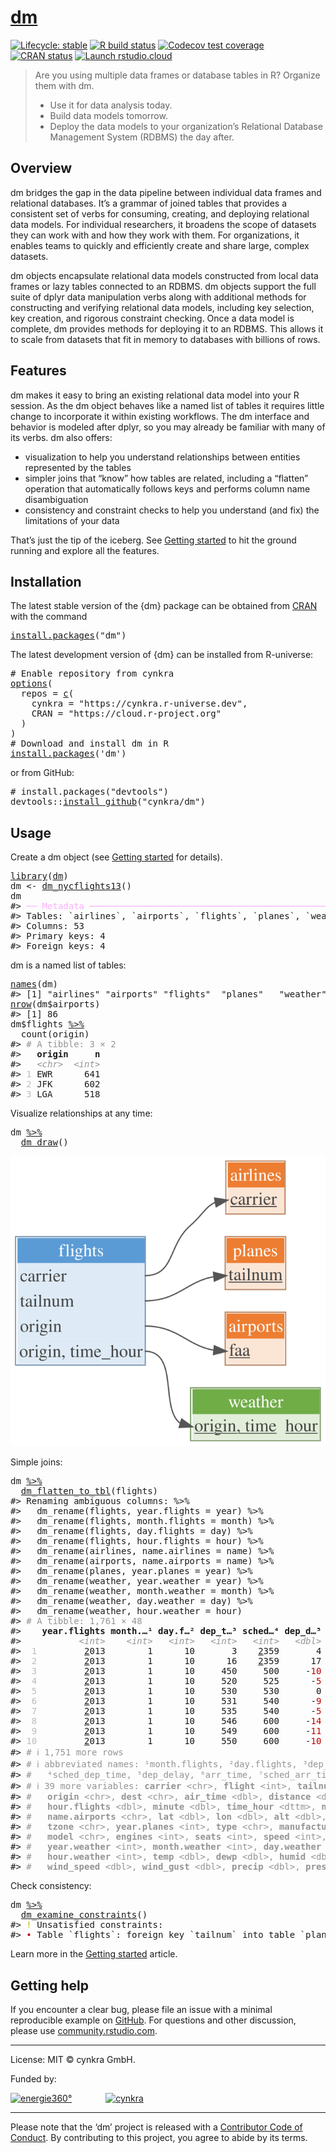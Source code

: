 <!-- README.md is generated from README.Rmd. Please edit that file -->

# [dm](https://dm.cynkra.com/)

<!-- badges: start -->

[![Lifecycle: stable](https://img.shields.io/badge/lifecycle-stable-brightgreen.svg)](https://lifecycle.r-lib.org/articles/stages.html) [![R build status](https://github.com/cynkra/dm/workflows/rcc/badge.svg)](https://github.com/cynkra/dm/actions) [![Codecov test coverage](https://codecov.io/gh/cynkra/dm/branch/main/graph/badge.svg)](https://app.codecov.io/gh/cynkra/dm?branch=main) [![CRAN status](https://www.r-pkg.org/badges/version/dm)](https://CRAN.R-project.org/package=dm) [![Launch rstudio.cloud](https://img.shields.io/badge/rstudio-cloud-blue.svg)](https://rstudio.cloud/project/523482)

<!-- badges: end -->

> Are you using multiple data frames or database tables in R? Organize them with dm.
>
> - Use it for data analysis today.
> - Build data models tomorrow.
> - Deploy the data models to your organization’s Relational Database Management System (RDBMS) the day after.

## Overview

dm bridges the gap in the data pipeline between individual data frames and relational databases. It’s a grammar of joined tables that provides a consistent set of verbs for consuming, creating, and deploying relational data models. For individual researchers, it broadens the scope of datasets they can work with and how they work with them. For organizations, it enables teams to quickly and efficiently create and share large, complex datasets.

dm objects encapsulate relational data models constructed from local data frames or lazy tables connected to an RDBMS. dm objects support the full suite of dplyr data manipulation verbs along with additional methods for constructing and verifying relational data models, including key selection, key creation, and rigorous constraint checking. Once a data model is complete, dm provides methods for deploying it to an RDBMS. This allows it to scale from datasets that fit in memory to databases with billions of rows.

## Features

dm makes it easy to bring an existing relational data model into your R session. As the dm object behaves like a named list of tables it requires little change to incorporate it within existing workflows. The dm interface and behavior is modeled after dplyr, so you may already be familiar with many of its verbs. dm also offers:

- visualization to help you understand relationships between entities represented by the tables
- simpler joins that “know” how tables are related, including a “flatten” operation that automatically follows keys and performs column name disambiguation
- consistency and constraint checks to help you understand (and fix) the limitations of your data

That’s just the tip of the iceberg. See [Getting started](https://dm.cynkra.com/articles/dm.html) to hit the ground running and explore all the features.

## Installation

The latest stable version of the {dm} package can be obtained from [CRAN](https://CRAN.R-project.org/package=dm) with the command

<pre class='chroma'>
<span><span class='nf'><a href='https://rdrr.io/r/utils/install.packages.html'>install.packages</a></span><span class='o'>(</span><span class='s'>"dm"</span><span class='o'>)</span></span></pre>

The latest development version of {dm} can be installed from R-universe:

<pre class='chroma'>
<span><span class='c'># Enable repository from cynkra</span></span>
<span><span class='nf'><a href='https://rdrr.io/r/base/options.html'>options</a></span><span class='o'>(</span></span>
<span>  repos <span class='o'>=</span> <span class='nf'><a href='https://rdrr.io/r/base/c.html'>c</a></span><span class='o'>(</span></span>
<span>    cynkra <span class='o'>=</span> <span class='s'>"https://cynkra.r-universe.dev"</span>,</span>
<span>    CRAN <span class='o'>=</span> <span class='s'>"https://cloud.r-project.org"</span></span>
<span>  <span class='o'>)</span></span>
<span><span class='o'>)</span></span>
<span><span class='c'># Download and install dm in R</span></span>
<span><span class='nf'><a href='https://rdrr.io/r/utils/install.packages.html'>install.packages</a></span><span class='o'>(</span><span class='s'>'dm'</span><span class='o'>)</span></span></pre>

or from GitHub:

<pre class='chroma'>
<span><span class='c'># install.packages("devtools")</span></span>
<span><span class='nf'>devtools</span><span class='nf'>::</span><span class='nf'><a href='https://remotes.r-lib.org/reference/install_github.html'>install_github</a></span><span class='o'>(</span><span class='s'>"cynkra/dm"</span><span class='o'>)</span></span></pre>

## Usage

Create a dm object (see [Getting started](https://dm.cynkra.com/articles/dm.html) for details).

<pre class='chroma'>
<span><span class='kr'><a href='https://rdrr.io/r/base/library.html'>library</a></span><span class='o'>(</span><span class='nv'><a href='https://dm.cynkra.com/'>dm</a></span><span class='o'>)</span></span>
<span><span class='nv'>dm</span> <span class='o'>&lt;-</span> <span class='nf'><a href='https://dm.cynkra.com/reference/dm_nycflights13.html'>dm_nycflights13</a></span><span class='o'>(</span><span class='o'>)</span></span>
<span><span class='nv'>dm</span></span>
<span><span class='c'>#&gt; <span style='color: #FFAFFF;'>──</span> <span style='color: #FFAFFF;'>Metadata</span> <span style='color: #FFAFFF;'>────────────────────────────────────────────────────────────────────</span></span></span>
<span><span class='c'>#&gt; Tables: `airlines`, `airports`, `flights`, `planes`, `weather`</span></span>
<span><span class='c'>#&gt; Columns: 53</span></span>
<span><span class='c'>#&gt; Primary keys: 4</span></span>
<span><span class='c'>#&gt; Foreign keys: 4</span></span></pre>

dm is a named list of tables:

<pre class='chroma'>
<span><span class='nf'><a href='https://rdrr.io/r/base/names.html'>names</a></span><span class='o'>(</span><span class='nv'>dm</span><span class='o'>)</span></span>
<span><span class='c'>#&gt; [1] "airlines" "airports" "flights"  "planes"   "weather"</span></span>
<span><span class='nf'><a href='https://rdrr.io/r/base/nrow.html'>nrow</a></span><span class='o'>(</span><span class='nv'>dm</span><span class='o'>$</span><span class='nv'>airports</span><span class='o'>)</span></span>
<span><span class='c'>#&gt; [1] 86</span></span>
<span><span class='nv'>dm</span><span class='o'>$</span><span class='nv'>flights</span> <span class='o'><a href='https://magrittr.tidyverse.org/reference/pipe.html'>%&gt;%</a></span></span>
<span>  <span class='nf'>count</span><span class='o'>(</span><span class='nv'>origin</span><span class='o'>)</span></span>
<span><span class='c'>#&gt; <span style='color: #949494;'># A tibble: 3 × 2</span></span></span>
<span><span class='c'>#&gt;   <span style='font-weight: bold;'>origin</span>     <span style='font-weight: bold;'>n</span></span></span>
<span><span class='c'>#&gt;   <span style='color: #949494; font-style: italic;'>&lt;chr&gt;</span>  <span style='color: #949494; font-style: italic;'>&lt;int&gt;</span></span></span>
<span><span class='c'>#&gt; <span style='color: #BCBCBC;'>1</span> EWR      641</span></span>
<span><span class='c'>#&gt; <span style='color: #BCBCBC;'>2</span> JFK      602</span></span>
<span><span class='c'>#&gt; <span style='color: #BCBCBC;'>3</span> LGA      518</span></span></pre>

Visualize relationships at any time:

<pre class='chroma'>
<span><span class='nv'>dm</span> <span class='o'><a href='https://magrittr.tidyverse.org/reference/pipe.html'>%&gt;%</a></span></span>
<span>  <span class='nf'><a href='https://dm.cynkra.com/reference/dm_draw.html'>dm_draw</a></span><span class='o'>(</span><span class='o'>)</span></span></pre>
<img src="man/figures/README-draw.svg" />

Simple joins:

<pre class='chroma'>
<span><span class='nv'>dm</span> <span class='o'><a href='https://magrittr.tidyverse.org/reference/pipe.html'>%&gt;%</a></span></span>
<span>  <span class='nf'><a href='https://dm.cynkra.com/reference/dm_flatten_to_tbl.html'>dm_flatten_to_tbl</a></span><span class='o'>(</span><span class='nv'>flights</span><span class='o'>)</span></span>
<span><span class='c'>#&gt; Renaming ambiguous columns: %&gt;%</span></span>
<span><span class='c'>#&gt;   dm_rename(flights, year.flights = year) %&gt;%</span></span>
<span><span class='c'>#&gt;   dm_rename(flights, month.flights = month) %&gt;%</span></span>
<span><span class='c'>#&gt;   dm_rename(flights, day.flights = day) %&gt;%</span></span>
<span><span class='c'>#&gt;   dm_rename(flights, hour.flights = hour) %&gt;%</span></span>
<span><span class='c'>#&gt;   dm_rename(airlines, name.airlines = name) %&gt;%</span></span>
<span><span class='c'>#&gt;   dm_rename(airports, name.airports = name) %&gt;%</span></span>
<span><span class='c'>#&gt;   dm_rename(planes, year.planes = year) %&gt;%</span></span>
<span><span class='c'>#&gt;   dm_rename(weather, year.weather = year) %&gt;%</span></span>
<span><span class='c'>#&gt;   dm_rename(weather, month.weather = month) %&gt;%</span></span>
<span><span class='c'>#&gt;   dm_rename(weather, day.weather = day) %&gt;%</span></span>
<span><span class='c'>#&gt;   dm_rename(weather, hour.weather = hour)</span></span>
<span><span class='c'>#&gt; <span style='color: #949494;'># A tibble: 1,761 × 48</span></span></span>
<span><span class='c'>#&gt;    <span style='font-weight: bold;'>year.flights</span> <span style='font-weight: bold;'>month.…¹</span> <span style='font-weight: bold;'>day.f…²</span> <span style='font-weight: bold;'>dep_t…³</span> <span style='font-weight: bold;'>sched…⁴</span> <span style='font-weight: bold;'>dep_d…⁵</span> <span style='font-weight: bold;'>arr_t…⁶</span> <span style='font-weight: bold;'>sched…⁷</span> <span style='font-weight: bold;'>arr_d…⁸</span></span></span>
<span><span class='c'>#&gt;           <span style='color: #949494; font-style: italic;'>&lt;int&gt;</span>    <span style='color: #949494; font-style: italic;'>&lt;int&gt;</span>   <span style='color: #949494; font-style: italic;'>&lt;int&gt;</span>   <span style='color: #949494; font-style: italic;'>&lt;int&gt;</span>   <span style='color: #949494; font-style: italic;'>&lt;int&gt;</span>   <span style='color: #949494; font-style: italic;'>&lt;dbl&gt;</span>   <span style='color: #949494; font-style: italic;'>&lt;int&gt;</span>   <span style='color: #949494; font-style: italic;'>&lt;int&gt;</span>   <span style='color: #949494; font-style: italic;'>&lt;dbl&gt;</span></span></span>
<span><span class='c'>#&gt; <span style='color: #BCBCBC;'> 1</span>         <span style='text-decoration: underline;'>2</span>013        1      10       3    <span style='text-decoration: underline;'>2</span>359       4     426     437     -<span style='color: #BB0000;'>11</span></span></span>
<span><span class='c'>#&gt; <span style='color: #BCBCBC;'> 2</span>         <span style='text-decoration: underline;'>2</span>013        1      10      16    <span style='text-decoration: underline;'>2</span>359      17     447     444       3</span></span>
<span><span class='c'>#&gt; <span style='color: #BCBCBC;'> 3</span>         <span style='text-decoration: underline;'>2</span>013        1      10     450     500     -<span style='color: #BB0000;'>10</span>     634     648     -<span style='color: #BB0000;'>14</span></span></span>
<span><span class='c'>#&gt; <span style='color: #BCBCBC;'> 4</span>         <span style='text-decoration: underline;'>2</span>013        1      10     520     525      -<span style='color: #BB0000;'>5</span>     813     820      -<span style='color: #BB0000;'>7</span></span></span>
<span><span class='c'>#&gt; <span style='color: #BCBCBC;'> 5</span>         <span style='text-decoration: underline;'>2</span>013        1      10     530     530       0     824     829      -<span style='color: #BB0000;'>5</span></span></span>
<span><span class='c'>#&gt; <span style='color: #BCBCBC;'> 6</span>         <span style='text-decoration: underline;'>2</span>013        1      10     531     540      -<span style='color: #BB0000;'>9</span>     832     850     -<span style='color: #BB0000;'>18</span></span></span>
<span><span class='c'>#&gt; <span style='color: #BCBCBC;'> 7</span>         <span style='text-decoration: underline;'>2</span>013        1      10     535     540      -<span style='color: #BB0000;'>5</span>    <span style='text-decoration: underline;'>1</span>015    <span style='text-decoration: underline;'>1</span>017      -<span style='color: #BB0000;'>2</span></span></span>
<span><span class='c'>#&gt; <span style='color: #BCBCBC;'> 8</span>         <span style='text-decoration: underline;'>2</span>013        1      10     546     600     -<span style='color: #BB0000;'>14</span>     645     709     -<span style='color: #BB0000;'>24</span></span></span>
<span><span class='c'>#&gt; <span style='color: #BCBCBC;'> 9</span>         <span style='text-decoration: underline;'>2</span>013        1      10     549     600     -<span style='color: #BB0000;'>11</span>     652     724     -<span style='color: #BB0000;'>32</span></span></span>
<span><span class='c'>#&gt; <span style='color: #BCBCBC;'>10</span>         <span style='text-decoration: underline;'>2</span>013        1      10     550     600     -<span style='color: #BB0000;'>10</span>     649     703     -<span style='color: #BB0000;'>14</span></span></span>
<span><span class='c'>#&gt; <span style='color: #949494;'># ℹ 1,751 more rows</span></span></span>
<span><span class='c'>#&gt; <span style='color: #949494;'># ℹ abbreviated names: ¹​month.flights, ²​day.flights, ³​dep_time,</span></span></span>
<span><span class='c'>#&gt; <span style='color: #949494;'>#   ⁴​sched_dep_time, ⁵​dep_delay, ⁶​arr_time, ⁷​sched_arr_time, ⁸​arr_delay</span></span></span>
<span><span class='c'>#&gt; <span style='color: #949494;'># ℹ 39 more variables: </span><span style='color: #949494; font-weight: bold;'>carrier</span><span style='color: #949494;'> &lt;chr&gt;, </span><span style='color: #949494; font-weight: bold;'>flight</span><span style='color: #949494;'> &lt;int&gt;, </span><span style='color: #949494; font-weight: bold;'>tailnum</span><span style='color: #949494;'> &lt;chr&gt;,</span></span></span>
<span><span class='c'>#&gt; <span style='color: #949494;'>#   </span><span style='color: #949494; font-weight: bold;'>origin</span><span style='color: #949494;'> &lt;chr&gt;, </span><span style='color: #949494; font-weight: bold;'>dest</span><span style='color: #949494;'> &lt;chr&gt;, </span><span style='color: #949494; font-weight: bold;'>air_time</span><span style='color: #949494;'> &lt;dbl&gt;, </span><span style='color: #949494; font-weight: bold;'>distance</span><span style='color: #949494;'> &lt;dbl&gt;,</span></span></span>
<span><span class='c'>#&gt; <span style='color: #949494;'>#   </span><span style='color: #949494; font-weight: bold;'>hour.flights</span><span style='color: #949494;'> &lt;dbl&gt;, </span><span style='color: #949494; font-weight: bold;'>minute</span><span style='color: #949494;'> &lt;dbl&gt;, </span><span style='color: #949494; font-weight: bold;'>time_hour</span><span style='color: #949494;'> &lt;dttm&gt;, </span><span style='color: #949494; font-weight: bold;'>name.airlines</span><span style='color: #949494;'> &lt;chr&gt;,</span></span></span>
<span><span class='c'>#&gt; <span style='color: #949494;'>#   </span><span style='color: #949494; font-weight: bold;'>name.airports</span><span style='color: #949494;'> &lt;chr&gt;, </span><span style='color: #949494; font-weight: bold;'>lat</span><span style='color: #949494;'> &lt;dbl&gt;, </span><span style='color: #949494; font-weight: bold;'>lon</span><span style='color: #949494;'> &lt;dbl&gt;, </span><span style='color: #949494; font-weight: bold;'>alt</span><span style='color: #949494;'> &lt;dbl&gt;, </span><span style='color: #949494; font-weight: bold;'>tz</span><span style='color: #949494;'> &lt;dbl&gt;, </span><span style='color: #949494; font-weight: bold;'>dst</span><span style='color: #949494;'> &lt;chr&gt;,</span></span></span>
<span><span class='c'>#&gt; <span style='color: #949494;'>#   </span><span style='color: #949494; font-weight: bold;'>tzone</span><span style='color: #949494;'> &lt;chr&gt;, </span><span style='color: #949494; font-weight: bold;'>year.planes</span><span style='color: #949494;'> &lt;int&gt;, </span><span style='color: #949494; font-weight: bold;'>type</span><span style='color: #949494;'> &lt;chr&gt;, </span><span style='color: #949494; font-weight: bold;'>manufacturer</span><span style='color: #949494;'> &lt;chr&gt;,</span></span></span>
<span><span class='c'>#&gt; <span style='color: #949494;'>#   </span><span style='color: #949494; font-weight: bold;'>model</span><span style='color: #949494;'> &lt;chr&gt;, </span><span style='color: #949494; font-weight: bold;'>engines</span><span style='color: #949494;'> &lt;int&gt;, </span><span style='color: #949494; font-weight: bold;'>seats</span><span style='color: #949494;'> &lt;int&gt;, </span><span style='color: #949494; font-weight: bold;'>speed</span><span style='color: #949494;'> &lt;int&gt;, </span><span style='color: #949494; font-weight: bold;'>engine</span><span style='color: #949494;'> &lt;chr&gt;,</span></span></span>
<span><span class='c'>#&gt; <span style='color: #949494;'>#   </span><span style='color: #949494; font-weight: bold;'>year.weather</span><span style='color: #949494;'> &lt;int&gt;, </span><span style='color: #949494; font-weight: bold;'>month.weather</span><span style='color: #949494;'> &lt;int&gt;, </span><span style='color: #949494; font-weight: bold;'>day.weather</span><span style='color: #949494;'> &lt;int&gt;,</span></span></span>
<span><span class='c'>#&gt; <span style='color: #949494;'>#   </span><span style='color: #949494; font-weight: bold;'>hour.weather</span><span style='color: #949494;'> &lt;int&gt;, </span><span style='color: #949494; font-weight: bold;'>temp</span><span style='color: #949494;'> &lt;dbl&gt;, </span><span style='color: #949494; font-weight: bold;'>dewp</span><span style='color: #949494;'> &lt;dbl&gt;, </span><span style='color: #949494; font-weight: bold;'>humid</span><span style='color: #949494;'> &lt;dbl&gt;, </span><span style='color: #949494; font-weight: bold;'>wind_dir</span><span style='color: #949494;'> &lt;dbl&gt;,</span></span></span>
<span><span class='c'>#&gt; <span style='color: #949494;'>#   </span><span style='color: #949494; font-weight: bold;'>wind_speed</span><span style='color: #949494;'> &lt;dbl&gt;, </span><span style='color: #949494; font-weight: bold;'>wind_gust</span><span style='color: #949494;'> &lt;dbl&gt;, </span><span style='color: #949494; font-weight: bold;'>precip</span><span style='color: #949494;'> &lt;dbl&gt;, </span><span style='color: #949494; font-weight: bold;'>pressure</span><span style='color: #949494;'> &lt;dbl&gt;, …</span></span></span></pre>

Check consistency:

<pre class='chroma'>
<span><span class='nv'>dm</span> <span class='o'><a href='https://magrittr.tidyverse.org/reference/pipe.html'>%&gt;%</a></span></span>
<span>  <span class='nf'><a href='https://dm.cynkra.com/reference/dm_examine_constraints.html'>dm_examine_constraints</a></span><span class='o'>(</span><span class='o'>)</span></span>
<span><span class='c'>#&gt; <span style='color: #BBBB00;'>!</span> Unsatisfied constraints:</span></span>
<span><span class='c'>#&gt; <span style='color: #BB0000;'>•</span> Table `flights`: foreign key `tailnum` into table `planes`: values of `flights$tailnum` not in `planes$tailnum`: N725MQ (6), N537MQ (5), N722MQ (5), N730MQ (5), N736MQ (5), …</span></span></pre>

Learn more in the [Getting started](https://dm.cynkra.com/articles/dm.html) article.

## Getting help

If you encounter a clear bug, please file an issue with a minimal reproducible example on [GitHub](https://github.com/cynkra/dm/issues). For questions and other discussion, please use [community.rstudio.com](https://community.rstudio.com/).

------------------------------------------------------------------------

License: MIT © cynkra GmbH.

Funded by:

[![energie360°](man/figures/energie-72.png)](https://www.energie360.ch/de/) <span style="padding-right:50px"> </span> [![cynkra](man/figures/cynkra-72.png)](https://www.cynkra.com/)

------------------------------------------------------------------------

Please note that the ‘dm’ project is released with a [Contributor Code of Conduct](https://dm.cynkra.com/CODE_OF_CONDUCT.html). By contributing to this project, you agree to abide by its terms.
